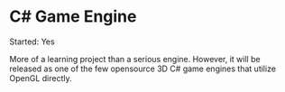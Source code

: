C# Game Engine
==============

Started: Yes

More of a learning project than a serious engine. However, it will be released as one of the few opensource 3D C# game engines that utilize OpenGL directly. 
